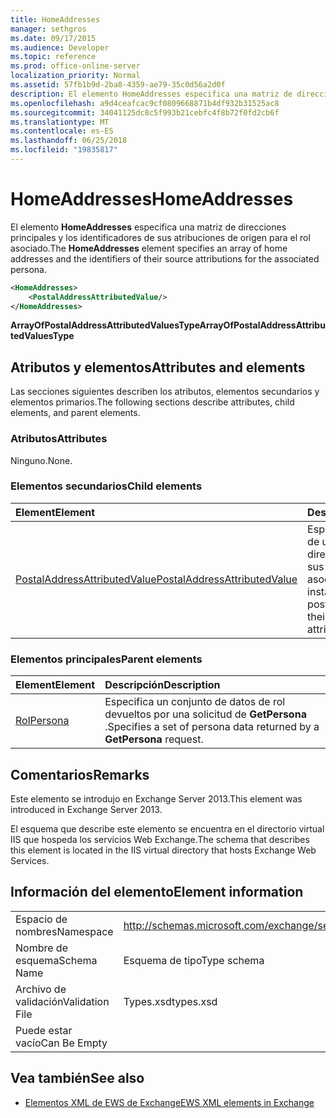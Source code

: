 ```yaml
---
title: HomeAddresses
manager: sethgros
ms.date: 09/17/2015
ms.audience: Developer
ms.topic: reference
ms.prod: office-online-server
localization_priority: Normal
ms.assetid: 57fb1b9d-2ba8-4359-ae79-35c0d56a2d0f
description: El elemento HomeAddresses especifica una matriz de direcciones principales y los identificadores de sus atribuciones de origen para el rol asociado.
ms.openlocfilehash: a9d4ceafcac9cf0809668871b4df932b31525ac8
ms.sourcegitcommit: 34041125dc8c5f993b21cebfc4f8b72f0fd2cb6f
ms.translationtype: MT
ms.contentlocale: es-ES
ms.lasthandoff: 06/25/2018
ms.locfileid: "19835817"
---
```

# <a name="homeaddresses"></a><span data-ttu-id="c2721-103">HomeAddresses</span><span class="sxs-lookup"><span data-stu-id="c2721-103">HomeAddresses</span></span>

<span data-ttu-id="c2721-104">El elemento **HomeAddresses** especifica una matriz de direcciones principales y los identificadores de sus atribuciones de origen para el rol asociado.</span><span class="sxs-lookup"><span data-stu-id="c2721-104">The **HomeAddresses** element specifies an array of home addresses and the identifiers of their source attributions for the associated persona.</span></span> 
  
```XML
<HomeAddresses>
    <PostalAddressAttributedValue/>
</HomeAddresses>
```

 <span data-ttu-id="c2721-105">**ArrayOfPostalAddressAttributedValuesType**</span><span class="sxs-lookup"><span data-stu-id="c2721-105">**ArrayOfPostalAddressAttributedValuesType**</span></span>
## <a name="attributes-and-elements"></a><span data-ttu-id="c2721-106">Atributos y elementos</span><span class="sxs-lookup"><span data-stu-id="c2721-106">Attributes and elements</span></span>

<span data-ttu-id="c2721-107">Las secciones siguientes describen los atributos, elementos secundarios y elementos primarios.</span><span class="sxs-lookup"><span data-stu-id="c2721-107">The following sections describe attributes, child elements, and parent elements.</span></span>
  
### <a name="attributes"></a><span data-ttu-id="c2721-108">Atributos</span><span class="sxs-lookup"><span data-stu-id="c2721-108">Attributes</span></span>

<span data-ttu-id="c2721-109">Ninguno.</span><span class="sxs-lookup"><span data-stu-id="c2721-109">None.</span></span>
  
### <a name="child-elements"></a><span data-ttu-id="c2721-110">Elementos secundarios</span><span class="sxs-lookup"><span data-stu-id="c2721-110">Child elements</span></span>

|<span data-ttu-id="c2721-111">**Element**</span><span class="sxs-lookup"><span data-stu-id="c2721-111">**Element**</span></span>|<span data-ttu-id="c2721-112">**Descripción**</span><span class="sxs-lookup"><span data-stu-id="c2721-112">**Description**</span></span>|
|:-----|:-----|
|[<span data-ttu-id="c2721-113">PostalAddressAttributedValue</span><span class="sxs-lookup"><span data-stu-id="c2721-113">PostalAddressAttributedValue</span></span>](postaladdressattributedvalue.md) <br/> |<span data-ttu-id="c2721-114">Especifica una instancia de una matriz de direcciones postales y sus atribuciones asociados.</span><span class="sxs-lookup"><span data-stu-id="c2721-114">Specifies an instance of an array of postal addresses and their associated attributions.</span></span>  <br/> |
   
### <a name="parent-elements"></a><span data-ttu-id="c2721-115">Elementos principales</span><span class="sxs-lookup"><span data-stu-id="c2721-115">Parent elements</span></span>

|<span data-ttu-id="c2721-116">**Element**</span><span class="sxs-lookup"><span data-stu-id="c2721-116">**Element**</span></span>|<span data-ttu-id="c2721-117">**Descripción**</span><span class="sxs-lookup"><span data-stu-id="c2721-117">**Description**</span></span>|
|:-----|:-----|
|[<span data-ttu-id="c2721-118">Rol</span><span class="sxs-lookup"><span data-stu-id="c2721-118">Persona</span></span>](persona.md) <br/> |<span data-ttu-id="c2721-119">Especifica un conjunto de datos de rol devueltos por una solicitud de **GetPersona** .</span><span class="sxs-lookup"><span data-stu-id="c2721-119">Specifies a set of persona data returned by a **GetPersona** request.</span></span>  <br/> |
   
## <a name="remarks"></a><span data-ttu-id="c2721-120">Comentarios</span><span class="sxs-lookup"><span data-stu-id="c2721-120">Remarks</span></span>

<span data-ttu-id="c2721-121">Este elemento se introdujo en Exchange Server 2013.</span><span class="sxs-lookup"><span data-stu-id="c2721-121">This element was introduced in Exchange Server 2013.</span></span>
  
<span data-ttu-id="c2721-122">El esquema que describe este elemento se encuentra en el directorio virtual IIS que hospeda los servicios Web Exchange.</span><span class="sxs-lookup"><span data-stu-id="c2721-122">The schema that describes this element is located in the IIS virtual directory that hosts Exchange Web Services.</span></span>
  
## <a name="element-information"></a><span data-ttu-id="c2721-123">Información del elemento</span><span class="sxs-lookup"><span data-stu-id="c2721-123">Element information</span></span>

|||
|:-----|:-----|
|<span data-ttu-id="c2721-124">Espacio de nombres</span><span class="sxs-lookup"><span data-stu-id="c2721-124">Namespace</span></span>  <br/> |http://schemas.microsoft.com/exchange/services/2006/types  <br/> |
|<span data-ttu-id="c2721-125">Nombre de esquema</span><span class="sxs-lookup"><span data-stu-id="c2721-125">Schema Name</span></span>  <br/> |<span data-ttu-id="c2721-126">Esquema de tipo</span><span class="sxs-lookup"><span data-stu-id="c2721-126">Type schema</span></span>  <br/> |
|<span data-ttu-id="c2721-127">Archivo de validación</span><span class="sxs-lookup"><span data-stu-id="c2721-127">Validation File</span></span>  <br/> |<span data-ttu-id="c2721-128">Types.xsd</span><span class="sxs-lookup"><span data-stu-id="c2721-128">types.xsd</span></span>  <br/> |
|<span data-ttu-id="c2721-129">Puede estar vacío</span><span class="sxs-lookup"><span data-stu-id="c2721-129">Can Be Empty</span></span>  <br/> ||
   
## <a name="see-also"></a><span data-ttu-id="c2721-130">Vea también</span><span class="sxs-lookup"><span data-stu-id="c2721-130">See also</span></span>



- [<span data-ttu-id="c2721-131">Elementos XML de EWS de Exchange</span><span class="sxs-lookup"><span data-stu-id="c2721-131">EWS XML elements in Exchange</span></span>](ews-xml-elements-in-exchange.md)

